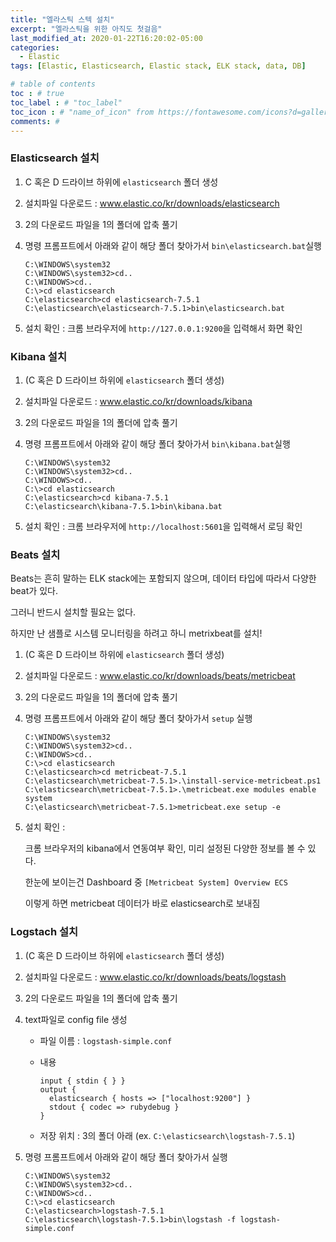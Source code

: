 ```yaml
---
title: "엘라스틱 스텍 설치"
excerpt: "엘라스틱을 위한 아직도 첫걸음"
last_modified_at: 2020-01-22T16:20:02-05:00
categories:
  - Elastic
tags: [Elastic, Elasticsearch, Elastic stack, ELK stack, data, DB]

# table of contents
toc : # true
toc_label : # "toc_label"
toc_icon : # "name_of_icon" from https://fontawesome.com/icons?d=gallery&s=solid&m=free
comments: # 
---
```


### Elasticsearch 설치

1. C 혹은 D 드라이브 하위에 `elasticsearch`  폴더 생성

2. 설치파일 다운로드 : www.elastic.co/kr/downloads/elasticsearch

3. 2의 다운로드 파일을 1의 폴더에 압축 풀기

4. 명령 프롬프트에서 아래와 같이 해당 폴더 찾아가서 `bin\elasticsearch.bat`실행

   ```
   C:\WINDOWS\system32
   C:\WINDOWS\system32>cd..
   C:\WINDOWS>cd..
   C:\>cd elasticsearch
   C:\elasticsearch>cd elasticsearch-7.5.1
   C:\elasticsearch\elasticsearch-7.5.1>bin\elasticsearch.bat
   ```

5. 설치 확인 : 크롬 브라우저에 `http://127.0.0.1:9200`을 입력해서 화면 확인

   

###  Kibana 설치

1. (C 혹은 D 드라이브 하위에 `elasticsearch`  폴더 생성)

2. 설치파일 다운로드 : www.elastic.co/kr/downloads/kibana

3. 2의 다운로드 파일을 1의 폴더에 압축 풀기

4. 명령 프롬프트에서 아래와 같이 해당 폴더 찾아가서 `bin\kibana.bat`실행

   ```
   C:\WINDOWS\system32
   C:\WINDOWS\system32>cd..
   C:\WINDOWS>cd..
   C:\>cd elasticsearch
   C:\elasticsearch>cd kibana-7.5.1
   C:\elasticsearch\kibana-7.5.1>bin\kibana.bat
   ```

5. 설치 확인 : 크롬 브라우저에 `http://localhost:5601`을 입력해서 로딩 확인



### Beats 설치

Beats는 흔히 말하는 ELK stack에는 포함되지 않으며, 데이터 타입에 따라서 다양한 beat가 있다. 

그러니 반드시 설치할 필요는 없다.

하지만 난 샘플로 시스템 모니터링을 하려고 하니 metrixbeat를 설치!

1. (C 혹은 D 드라이브 하위에 `elasticsearch`  폴더 생성)
2. 설치파일 다운로드 : www.elastic.co/kr/downloads/beats/metricbeat
3. 2의 다운로드 파일을 1의 폴더에 압축 풀기

4. 명령 프롬프트에서 아래와 같이 해당 폴더 찾아가서 `setup` 실행

   ```
   C:\WINDOWS\system32
   C:\WINDOWS\system32>cd..
   C:\WINDOWS>cd..
   C:\>cd elasticsearch
   C:\elasticsearch>cd metricbeat-7.5.1
   C:\elasticsearch\metricbeat-7.5.1>.\install-service-metricbeat.ps1
   C:\elasticsearch\metricbeat-7.5.1>.\metricbeat.exe modules enable system
   C:\elasticsearch\metricbeat-7.5.1>metricbeat.exe setup -e
   ```

5. 설치 확인 : 

   크롬 브라우저의 kibana에서 연동여부 확인, 미리 설정된 다양한 정보를 볼 수 있다.

   한눈에 보이는건 Dashboard 중 `[Metricbeat System] Overview ECS`

   이렇게 하면 metricbeat 데이터가 바로 elasticsearch로 보내짐



### Logstach 설치

1. (C 혹은 D 드라이브 하위에 `elasticsearch`  폴더 생성)

2. 설치파일 다운로드 : www.elastic.co/kr/downloads/beats/logstash

3. 2의 다운로드 파일을 1의 폴더에 압축 풀기

4. text파일로 config file 생성

   - 파일 이름 : `logstash-simple.conf`

   - 내용

     ```
     input { stdin { } }
     output {
       elasticsearch { hosts => ["localhost:9200"] }
       stdout { codec => rubydebug }
     }
     ```

   - 저장 위치 : 3의 폴더 아래 (ex. `C:\elasticsearch\logstash-7.5.1`)

4. 명령 프롬프트에서 아래와 같이 해당 폴더 찾아가서 실행

   ```
   C:\WINDOWS\system32
   C:\WINDOWS\system32>cd..
   C:\WINDOWS>cd..
   C:\>cd elasticsearch
   C:\elasticsearch>logstash-7.5.1
   C:\elasticsearch\logstash-7.5.1>bin\logstash -f logstash-simple.conf
   ```

   
